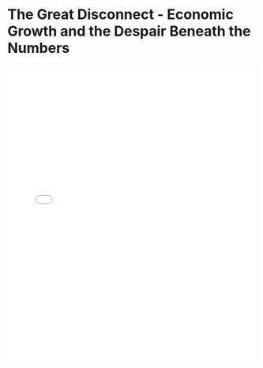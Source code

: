 # The Great Disconnect - Economic Growth and the Despair Beneath the Numbers

<embed src="The Great Disconnect - Economic Growth and the Despair Beneath the Numbers.pdf" type="application/pdf" width="100%" height="600px">
